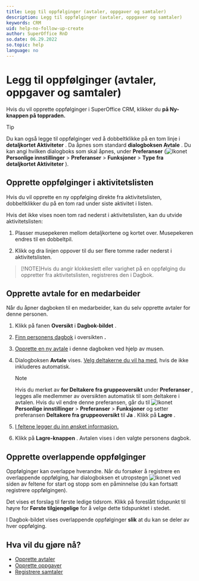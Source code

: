 ```yaml
---
title: Legg til oppfølginger (avtaler, oppgaver og samtaler)
description: Legg til oppfølginger (avtaler, oppgaver og samtaler)
keywords: CRM
uid: help-no-follow-up-create
author: SuperOffice RnD
so.date: 06.29.2022
so.topic: help
language: no
---
```


# Legg til oppfølginger (avtaler, oppgaver og samtaler)

Hvis du vil opprette oppfølginger i SuperOffice CRM, klikker du **på Ny-knappen på toppraden.** 

> [!TIP]
> Du kan også legge til oppfølginger ved å dobbeltklikke på en tom linje i **detaljkortet Aktiviteter** . Da åpnes som standard **dialogboksen Avtale** . Du kan angi hvilken dialogboks som skal åpnes, under **Preferanser** (![Ikonet][img1] **Personlige innstillinger** > **Preferanser** > **Funksjoner** > **Type fra detaljkortet Aktiviteter** ).

## Opprette oppfølginger i aktivitetslisten

Hvis du vil opprette en ny oppfølging direkte fra aktivitetslisten, dobbeltklikker du på en tom rad under siste aktivitet i listen.

Hvis det ikke vises noen tom rad nederst i aktivitetslisten, kan du utvide aktivitetslisten:

1. Plasser musepekeren mellom detaljkortene og kortet over. Musepekeren endres til en dobbeltpil.

2. Klikk og dra linjen oppover til du ser flere tomme rader nederst i aktivitetslisten.

> [!NOTE]Hvis du angir klokkeslett eller varighet på en oppfølging du oppretter fra aktivitetslisten, registreres den i Dagbok.
> 
## <a id="associate" />Opprette avtale for en medarbeider

Når du åpner dagboken til en medarbeider, kan du selv opprette avtaler for denne personen.

1. Klikk på fanen **Oversikt** i  **Dagbok-bildet** .

2. [Finn personens dagbok][4] i oversikten **.** 

3. [Opprette en ny avtale][1] i denne dagboken ved hjelp av musen.

4. Dialogboksen **Avtale** vises.  [Velg deltakerne du vil ha med][5], hvis de ikke inkluderes automatisk.

    > [!NOTE]
    > Hvis du merket  av **for Deltakere fra gruppeoversikt** under **Preferanser** , legges alle medlemmer av oversikten automatisk til som deltakere i avtalen. Hvis du vil endre denne preferansen, går du til ![Ikonet][img1] **Personlige innstillinger** > **Preferanser** > **Funksjoner** og setter preferansen **Deltakere fra gruppeoversikt** til **Ja** . Klikk på **Lagre** .

5. [I feltene legger du inn ønsket informasjon.][6]

6. Klikk på  **Lagre-knappen** . Avtalen vises i den valgte personens dagbok.

## <a id="overlap" />Opprette overlappende oppfølginger

Oppfølginger kan overlappe hverandre. Når du forsøker å registrere en overlappende oppfølging, har dialogboksen et utropstegn ![Ikonet][img2] ved siden av feltene for start og stopp som en påminnelse (du kan fortsatt registrere oppfølgingen).

Det vises et forslag til første ledige tidsrom. Klikk på foreslått tidspunkt til høyre for **Første tilgjengelige** for å velge dette tidspunktet i stedet.

I Dagbok-bildet vises overlappende oppfølginger  **slik**  at du kan se deler av hver oppfølging.

## Hva vil du gjøre nå?

* [Opprette avtaler][1]
* [Opprette oppgaver][2]
* [Registrere samtaler][3]

<!-- Referenced links -->
[1]: create-appointment.md
[2]: create-task.md
[3]: phone-call/add.md
[4]: open.md
[5]: invitation/add-participant.md
[6]: screen/dialog-for-followups.md

<!-- Referenced images -->
[img1]: ../../../media/icons/personal-settings-small.png
[img2]: ../../../../common/icons/warning-red.png
